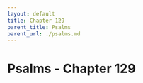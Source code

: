 ```yaml
---
layout: default
title: Chapter 129
parent_title: Psalms
parent_url: ./psalms.md
---
```


# Psalms - Chapter 129
